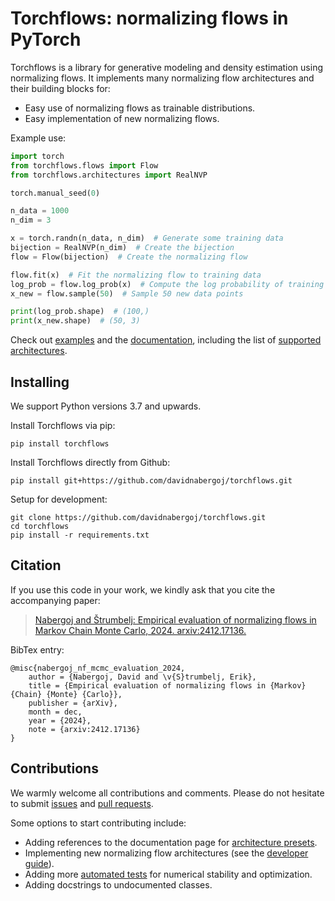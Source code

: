 # Torchflows: normalizing flows in PyTorch

Torchflows is a library for generative modeling and density estimation using normalizing flows.
It implements many normalizing flow architectures and their building blocks for:

* Easy use of normalizing flows as trainable distributions.
* Easy implementation of new normalizing flows.

Example use:

```python
import torch
from torchflows.flows import Flow
from torchflows.architectures import RealNVP

torch.manual_seed(0)

n_data = 1000
n_dim = 3

x = torch.randn(n_data, n_dim)  # Generate some training data
bijection = RealNVP(n_dim)  # Create the bijection
flow = Flow(bijection)  # Create the normalizing flow

flow.fit(x)  # Fit the normalizing flow to training data
log_prob = flow.log_prob(x)  # Compute the log probability of training data
x_new = flow.sample(50)  # Sample 50 new data points

print(log_prob.shape)  # (100,)
print(x_new.shape)  # (50, 3)
```

Check out [examples](examples/) and the [documentation](https://torchflows.readthedocs.io/en/latest/), including the list of [supported architectures](https://torchflows.readthedocs.io/en/latest/).

## Installing

We support Python versions 3.7 and upwards.

Install Torchflows via pip:

```
pip install torchflows
```

Install Torchflows directly from Github:

```
pip install git+https://github.com/davidnabergoj/torchflows.git
```

Setup for development:

```
git clone https://github.com/davidnabergoj/torchflows.git
cd torchflows
pip install -r requirements.txt
```

## Citation

If you use this code in your work, we kindly ask that you cite the accompanying paper:
> [Nabergoj and Štrumbelj: Empirical evaluation of normalizing flows in Markov Chain Monte Carlo, 2024. arxiv:2412.17136.](https://arxiv.org/abs/2412.17136)

BibTex entry:
```
@misc{nabergoj_nf_mcmc_evaluation_2024,
    author = {Nabergoj, David and \v{S}trumbelj, Erik},
	title = {Empirical evaluation of normalizing flows in {Markov} {Chain} {Monte} {Carlo}},
	publisher = {arXiv},
	month = dec,
	year = {2024},
	note = {arxiv:2412.17136}
}
```

## Contributions

We warmly welcome all contributions and comments. 
Please do not hesitate to submit [issues](https://github.com/davidnabergoj/torchflows/issues) and [pull requests](https://github.com/davidnabergoj/torchflows/pulls).

Some options to start contributing include:
* Adding references to the documentation page for [architecture presets](https://torchflows.readthedocs.io/en/latest/architectures/index.html).
* Implementing new normalizing flow architectures (see the [developer guide](https://torchflows.readthedocs.io/en/latest/developer_reference/index.html)).
* Adding more [automated tests](./test) for numerical stability and optimization.
* Adding docstrings to undocumented classes.
